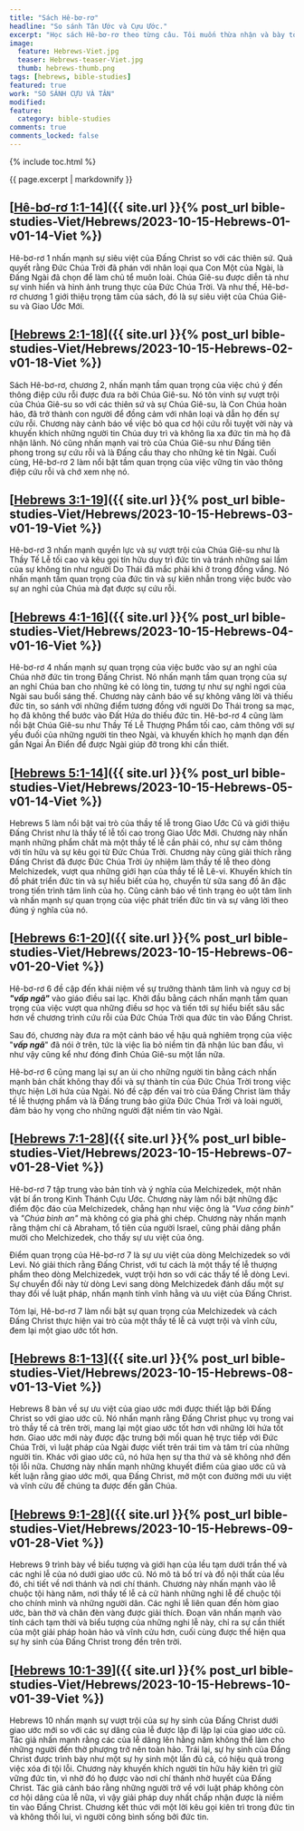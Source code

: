 ```yaml
---
title: "Sách Hê-bơ-rơ"
headline: "So sánh Tân Ước và Cựu Ước."
excerpt: "Học sách Hê-bơ-rơ theo từng câu. Tôi muốn thừa nhận và bày tỏ lòng biết ơn đối với Pastor Aaron Budjen của livinggodministries.net đã chia sẻ sự thông hiểu của mình về sự công bình của Đức Chúa Trời và sự khác biệt giữa Giao Ước Cũ và Giao Ước Mới."
image: 
  feature: Hebrews-Viet.jpg
  teaser: Hebrews-teaser-Viet.jpg
  thumb: hebrews-thumb.png
tags: [hebrews, bible-studies]
featured: true
work: "SO SÁNH CỰU VÀ TÂN"
modified:
feature:
  category: bible-studies
comments: true
comments_locked: false
---
```


{% include toc.html %}

{{ page.excerpt | markdownify }}


##  [<u>Hê-bơ-rơ 1:1-14</u>]({{ site.url }}{% post_url bible-studies-Viet/Hebrews/2023-10-15-Hebrews-01-v01-14-Viet %})

Hê-bơ-rơ 1 nhấn mạnh sự siêu việt của Đấng Christ so với các thiên sứ. Quả quyết rằng Đức Chúa Trời đã phán với nhân loại qua Con Một của Ngài, là Đấng Ngài đã chọn để làm chủ tể muôn loài. Chúa Giê-su được diễn tả như sự vinh hiển và hình ảnh trung thực của Đức Chúa Trời. Và như thế, Hê-bơ-rơ chương 1 giới thiệu trọng tâm của sách, đó là sự siêu việt của Chúa Giê-su và Giao Ước Mới.

##  [<u>Hebrews 2:1-18</u>]({{ site.url }}{% post_url bible-studies-Viet/Hebrews/2023-10-15-Hebrews-02-v01-18-Viet %})

Sách Hê-bơ-rơ, chương 2, nhấn mạnh tầm quan trọng của việc chú ý đến thông điệp cứu rỗi được đưa ra bởi Chúa Giê-su. Nó tôn vinh sự vượt trội của Chúa Giê-su so với các thiên sứ và sự Chúa Giê-su, là Con Chúa hoàn hảo, đã trở thành con người để đồng cảm với nhân loại và dẫn họ đến sự cứu rỗi. Chương này cảnh báo về việc bỏ qua cơ hội cứu rỗi tuyệt vời này và khuyến khích những người tin Chúa duy trì và không lìa xa đức tin mà họ đã nhận lãnh. Nó cũng nhấn mạnh vai trò của Chúa Giê-su như Đấng tiên phong trong sự cứu rỗi và là Đấng cầu thay cho những kẻ tin Ngài. Cuối cùng, Hê-bơ-rơ 2 làm nổi bật tầm quan trọng của việc vững tin vào thông điệp cứu rỗi và chớ xem nhẹ nó.

##  [<u>Hebrews 3:1-19</u>]({{ site.url }}{% post_url bible-studies-Viet/Hebrews/2023-10-15-Hebrews-03-v01-19-Viet %})

Hê-bơ-rơ 3 nhấn mạnh quyền lực và sự vượt trội của Chúa Giê-su như là Thầy Tế Lễ tối cao và kêu gọi tín hữu duy trì đức tin và tránh những sai lầm của sự không tin như người Do Thái đã mắc phải khi ở trong đồng vắng. Nó nhấn mạnh tầm quan trọng của đức tin và sự kiên nhẫn trong việc bước vào sự an nghỉ của Chúa mà đạt được sự cứu rỗi.

##  [<u>Hebrews 4:1-16</u>]({{ site.url }}{% post_url bible-studies-Viet/Hebrews/2023-10-15-Hebrews-04-v01-16-Viet %})

Hê-bơ-rơ 4 nhấn mạnh sự quan trọng của việc bước vào sự an nghỉ của Chúa nhờ đức tin trong Đấng Christ. Nó nhấn mạnh tầm quan trọng của sự an nghỉ Chúa ban cho những kẻ có lòng tin, tương tự như sự nghỉ ngơi của Ngài sau buổi sáng thế. Chương này cảnh báo về sự không vâng lời và thiếu đức tin, so sánh với những điểm tương đồng với người Do Thái trong sa mạc, họ đã không thể bước vào Đất Hứa do thiếu đức tin. Hê-bơ-rơ 4 cũng làm nổi bật Chúa Giê-su như Thầy Tế Lễ Thượng Phẩm tối cao, cảm thông với sự yếu đuối của những người tin theo Ngài, và khuyến khích họ mạnh dạn đến gần Ngai Ân Điển để được Ngài giúp đỡ trong khi cần thiết.

##  [<u>Hebrews 5:1-14</u>]({{ site.url }}{% post_url bible-studies-Viet/Hebrews/2023-10-15-Hebrews-05-v01-14-Viet %})

Hebrews 5 làm nổi bật vai trò của thầy tế lễ trong Giao Ước Cũ và giới thiệu Đấng Christ như là thầy tế lễ tối cao trong Giao Ước Mới. Chương này nhấn mạnh những phẩm chất mà một thầy tế lễ cần phải có, như sự cảm thông với tín hữu và sự kêu gọi từ Đức Chúa Trời. Chương này cũng giải thích rằng Đấng Christ đã được Đức Chúa Trời ủy nhiệm làm thầy tế lễ theo dòng Melchizedek, vượt qua những giới hạn của thầy tế lễ Lê-vi. Khuyến khích tín đồ phát triển đức tin và sự hiểu biết của họ, chuyển từ sữa sang đồ ăn đặc trong tiến trình tâm linh của họ. Cũng cảnh báo về tình trạng èo uột tâm linh và nhấn mạnh sự quan trọng của việc phát triển đức tin và sự vâng lời theo đúng ý nghĩa của nó.

##  [<u>Hebrews 6:1-20</u>]({{ site.url }}{% post_url bible-studies-Viet/Hebrews/2023-10-15-Hebrews-06-v01-20-Viet %})

Hê-bơ-rơ 6 đề cập đến khái niệm về sự trưởng thành tâm linh và nguy cơ bị ***"vấp ngã"*** vào giáo điều sai lạc. Khởi đầu bằng cách nhấn mạnh tầm quan trọng của việc vượt qua những điều sơ học và tiến tới sự hiểu biết sâu sắc hơn về chương trình cứu rỗi của Đức Chúa Trời qua đức tin vào Đấng Christ.

Sau đó, chương này đưa ra một cảnh báo về hậu quả nghiêm trọng của việc "***vấp ngã***" đã nói ở trên, tức là việc lìa bỏ niềm tin đã nhận lúc ban đầu, vì như vậy cũng kể như đóng đinh Chúa Giê-su một lần nữa.

Hê-bơ-rơ 6 cũng mang lại sự an ủi cho những người tin bằng cách nhấn mạnh bản chất không thay đổi và sự thành tín của Đức Chúa Trời trong việc thực hiện Lời hứa của Ngài. Nó đề cập đến vai trò của Đấng Christ làm thầy tế lễ thượng phẩm và là Đấng trung bảo giữa Đức Chúa Trời và loài người, đảm bảo hy vọng cho những người đặt niềm tin vào Ngài.

##  [<u>Hebrews 7:1-28</u>]({{ site.url }}{% post_url bible-studies-Viet/Hebrews/2023-10-15-Hebrews-07-v01-28-Viet %})

Hê-bơ-rơ 7 tập trung vào bản tính và ý nghĩa của Melchizedek, một nhân vật bí ẩn trong Kinh Thánh Cựu Ước. Chương này làm nổi bật những đặc điểm độc đáo của Melchizedek, chẳng hạn như việc ông là *"Vua công bình"* và *"Chúa bình an"* mà không có gia phả ghi chép. Chương này nhấn mạnh rằng thậm chí cả Abraham, tổ tiên của người Israel, cũng phải dâng phần mười cho Melchizedek, cho thấy sự ưu việt của ông.

Điểm quan trọng của Hê-bơ-rơ 7 là sự ưu việt của dòng Melchizedek so với  Levi. Nó giải thích rằng Đấng Christ, với tư cách là một thầy tế lễ thượng phẩm theo dòng Melchizedek, vượt trội hơn so với các thầy tế lễ dòng Levi. Sự chuyển đổi này từ dòng Levi sang dòng Melchizedek đánh dấu một sự thay đổi về luật pháp, nhấn mạnh tính vĩnh hằng và ưu việt của Đấng Christ.

Tóm lại, Hê-bơ-rơ 7 làm nổi bật sự quan trọng của Melchizedek và cách Đấng Christ thực hiện vai trò của một thầy tế lễ cả vượt trội và vĩnh cửu, đem lại một giao ước tốt hơn.

##  [<u>Hebrews 8:1-13</u>]({{ site.url }}{% post_url bible-studies-Viet/Hebrews/2023-10-15-Hebrews-08-v01-13-Viet %})

Hebrews 8 bàn về sự ưu việt của giao ước mới được thiết lập bởi Đấng Christ so với giao ước cũ. Nó nhấn mạnh rằng Đấng Christ phục vụ trong vai trò thầy tế cả trên trời, mang lại một giao ước tốt hơn với những lời hứa tốt hơn. Giao ước mới này được đặc trưng bởi mối quan hệ trực tiếp với Đức Chúa Trời, vì luật pháp của Ngài được viết trên trái tim và tâm trí của những người tin. Khác với giao ước cũ, nó hứa hẹn sự tha thứ và sẽ không nhớ đến tội lỗi nữa. Chương này nhấn mạnh những khuyết điểm của giao ước cũ và kết luận rằng giao ước mới, qua Đấng Christ, mở một con đường mới ưu việt và vĩnh cửu để chúng ta được đến gần Chúa.

##  [<u>Hebrews 9:1-28</u>]({{ site.url }}{% post_url bible-studies-Viet/Hebrews/2023-10-15-Hebrews-09-v01-28-Viet %})

Hebrews 9 trình bày về biểu tượng và giới hạn của lều tạm dưới trần thế và các nghi lễ của nó dưới giao ước cũ. Nó mô tả bố trí và đồ nội thất của lều đó, chi tiết về nơi thánh và nơi chí thánh. Chương này nhấn mạnh vào lễ chuộc tội hàng năm, nơi thầy tế lễ cả cử hành những nghi lễ để chuộc tội cho chính mình và những người dân. Các nghi lễ liên quan đến hòm giao ước, bàn thờ và chân đèn vàng được giải thích. Đoạn văn nhấn mạnh vào tính cách tạm thời và biểu tượng của những nghi lễ này, chỉ ra sự cần thiết của một giải pháp hoàn hảo và vĩnh cửu hơn, cuối cùng được thể hiện qua sự hy sinh của Đấng Christ trong đền trên trời.

##  [<u>Hebrews 10:1-39</u>]({{ site.url }}{% post_url bible-studies-Viet/Hebrews/2023-10-15-Hebrews-10-v01-39-Viet %})

Hebrews 10 nhấn mạnh sự vượt trội của sự hy sinh của Đấng Christ dưới giao ước mới so với các sự dâng của lễ được lập đi lập lại của giao ước cũ. Tác giả nhấn mạnh rằng các của lễ dâng lên hằng năm không thể làm cho những người đến thờ phượng trở nên toàn hảo. Trái lại, sự hy sinh của Đấng Christ được trình bày như một sự hy sinh một lần đủ cả, có hiệu quả trong việc xóa đi tội lỗi. Chương này khuyến khích người tín hữu hãy kiên trì giữ vững đức tin, vì nhờ đó họ được vào nơi chí thánh nhờ huyết của Đấng Christ. Tác giả cảnh báo rằng những người trở về với luật pháp không còn cơ hội dâng của lễ nữa, vì vậy giải pháp duy nhất chấp nhận được là niềm tin vào Đấng Christ. Chương kết thúc với một lời kêu gọi kiên trì trong đức tin và không thối lui, vì người công bình sống bởi đức tin.